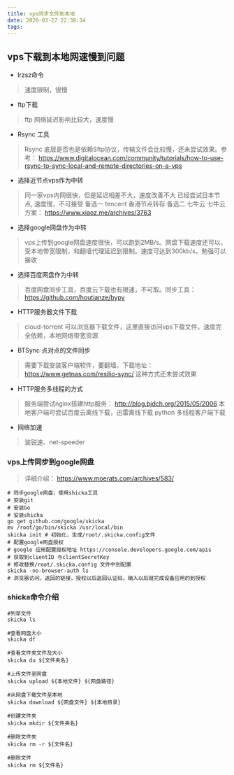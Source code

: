 ```yaml
---
title: vps同步文件到本地
date: 2020-03-27 22:38:34
tags:
---
```


## vps下载到本地网速慢到问题

- lrzsz命令

> 速度限制，很慢

- ftp下载

> ftp 网络延迟影响比较大，速度慢

- Rsync 工具

> Rsync 底层是否也是依赖Sftp协议，传输文件会比较慢，还未尝试效果。参考： https://www.digitalocean.com/community/tutorials/how-to-use-rsync-to-sync-local-and-remote-directories-on-a-vps

- 选择近节点vps作为中转

> 同一家vps内网很快，但是延迟相差不大，速度改善不大
> 已经尝试日本节点, 速度慢，不可接受
> 备选一 tencent 香港节点转存
> 备选二 七牛云 七牛云方案： https://www.xiaoz.me/archives/3763

- 选择google网盘作为中转

> vps上传到google网盘速度很快，可以跑到2MB/s。网盘下载速度还可以，受本地带宽限制，和翻墙代理延迟到限制。速度可达到300kb/s，勉强可以接收

- 选择百度网盘作为中转

> 百度网盘同步工具，百度云下载也有限速，不可取。同步工具： https://github.com/houtianze/bypy

- HTTP服务器文件下载

> cloud-torrent 可以浏览器下载文件，这里直接访问vps下载文件，速度完全依赖，本地网络带宽资源

- BTSync 点对点的文件同步

> 需要下载安装客户端软件，要翻墙，下载地址： https://www.getnas.com/resilio-sync/
> 这种方式还未尝试效果

- HTTP服务多线程的方式

> 服务端尝试nginx搭建http服务： http://blog.bjdch.org/2015/05/2006
> 本地客户端可尝试百度云离线下载，迅雷离线下载
> python 多线程客户端下载

- 网络加速

> 装锐速、net-speeder

### vps上传同步到google网盘

> 详细介绍： https://www.moerats.com/archives/583/

```shell
# 同步google网盘，使用shicka工具
# 安装git
# 安装Go
# 安装shicha
go get github.com/google/skicka
mv /root/go/bin/skicka /usr/local/bin
skicka init # 初始化，生成/root/.skicka.config文件
# 配置google网盘授权
# google 应用配置授权地址 https://console.developers.google.com/apis
# 获取到clientID 与clientSecretKey
# 修改替换/root/.skicka.config 文件中到配置
skicka -no-browser-auth ls
# 浏览器访问，返回的链接，授权以后返回认证码，输入以后就完成设备应用的到授权
```

### shicka命令介绍

```shell
#列举文件
skicka ls

#查看网盘大小
skicka df

#查看文件夹文件及大小
skicka du ${文件夹名}

#上传文件至网盘
skicka upload ${本地文件} ${网盘路径}

#从网盘下载文件至本地
skicka download ${网盘文件} ${本地目录}

#创建文件夹
skicka mkdir ${文件夹名}

#删除文件夹
skicka rm -r ${文件名}

#删除文件
skicka rm ${文件名}

```
